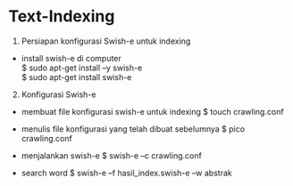 # Text-Indexing
1.	Persiapan konfigurasi Swish-e untuk indexing  
-	install swish-e di computer  
$ sudo apt-get install –y swish-e  
$ sudo apt-get install swish-e  




2.	Konfigurasi Swish-e
-	membuat file konfigurasi swish-e untuk indexing
$ touch crawling.conf


-	menulis file konfigurasi yang telah dibuat sebelumnya
$ pico crawling.conf


-	menjalankan swish-e
$ swish-e –c crawling.conf







-	search word
$ swish-e –f hasil_index.swish-e –w abstrak



